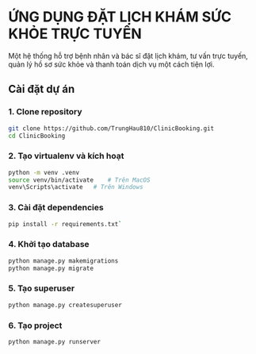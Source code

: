 # ỨNG DỤNG ĐẶT LỊCH KHÁM SỨC KHỎE TRỰC TUYẾN
Một hệ thống hỗ trợ bệnh nhân và bác sĩ đặt lịch khám, tư vấn trực tuyến, quản lý hồ sơ sức khỏe và thanh toán dịch vụ một cách tiện lợi.
## Cài đặt dự án
### 1. Clone repository
```bash
git clone https://github.com/TrungHau810/ClinicBooking.git
cd ClinicBooking
```
### 2. Tạo virtualenv và kích hoạt
``` bash
python -m venv .venv
source venv/bin/activate	# Trên MacOS  
venv\Scripts\activate	# Trên Windows
```
### 3. Cài đặt dependencies
```bash
pip install -r requirements.txt`
```
### 4. Khởi tạo database
```bash
python manage.py makemigrations
python manage.py migrate
```
### 5. Tạo superuser
```bash
python manage.py createsuperuser
```
### 6. Tạo project
```bash
python manage.py runserver
``` 